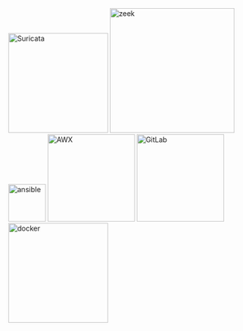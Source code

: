 <img src="https://idsips.files.wordpress.com/2015/10/suri-400x400.png?w=300" width=200 alt="Suricata">
<img src="https://zeek.org/wp-content/uploads/2019/09/logo.png" width=250 alt="zeek">
<img src="https://www.ansible.com/hubfs/2016_Images/Assets/Ansible-Mark-Large-RGB-Mango.png?hsLang=en-us" width=75 alt="ansible">
<img src="https://raw.githubusercontent.com/ansible/awx-logos/master/awx/ui/client/assets/logo-login.svg?sanitize=true" width=175 alt="AWX" />
<img src="https://about.gitlab.com/images/press/logo/png/gitlab-logo-gray-rgb.png" width=175 alt="GitLab">
<img src="https://www.docker.com/sites/default/files/d8/2019-07/horizontal-logo-monochromatic-white.png" width=200 alt="docker">
